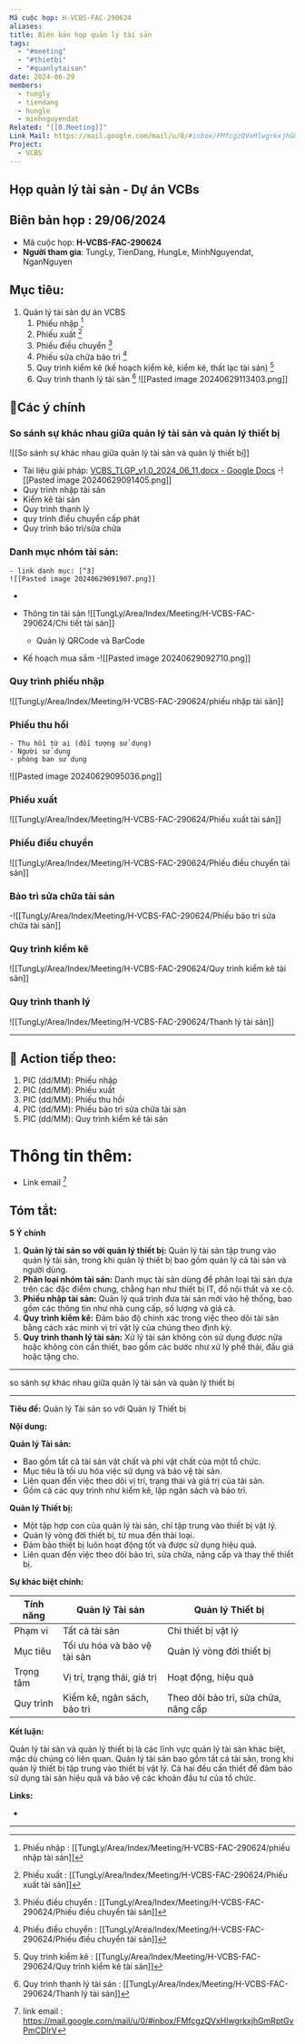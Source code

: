 ```yaml
---
Mã cuộc họp: H-VCBS-FAC-290624
aliases: 
title: Biên bản họp quản lý tài sản
tags:
  - "#meeting"
  - "#thietbi"
  - "#quanlytaisan"
date: 2024-06-29
members:
  - tungly
  - tiendang
  - hungle
  - minhnguyendat
Related: "[[0.Meeting]]"
Link Mail: https://mail.google.com/mail/u/0/#inbox/FMfcgzQVxHlwgrkxjhGmRptGvPmCDlrV
Project:
  - VCBS
---
```


## Họp quản lý tài sản - Dự án VCBs
## Biên bản họp : 29/06/2024
- Mã cuộc họp: **H-VCBS-FAC-290624**
- **Người tham gia**: TungLy, TienDang, HungLe, MinhNguyendat, NganNguyen

## Mục tiêu:
1. Quản lý tài sản dự án VCBS
	1. Phiếu nhập [^5]
	2. Phiếu xuất [^6]
	3. Phiếu điều chuyển [^7]
	4. Phiếu sửa chữa bảo trì [^7]
	5. Quy trình kiểm kê (kế hoạch kiểm kê, kiểm kê, thất lạc tài sản) [^8]
	6. Quy trình thanh lý tài sản [^10]
![[Pasted image 20240629113403.png]]
## 📝Các ý chính
### So sánh sự khác nhau giữa quản lý tài sản và quản lý thiết bị
![[So sánh sự khác nhau giữa quản lý tài sản và quản lý thiết bị]]

- Tài liệu giải pháp: [VCBS_TLGP_v1.0_2024_06_11.docx - Google Docs](https://docs.google.com/document/d/17UOe6aJuxNb8UgM6eKX5FbJBSwY_5hTy/edit#heading=h.r2r73f)
-![[Pasted image 20240629091405.png]]
- Quy trình nhập tài sản
- Kiểm kê tài sản
- Quy trình thanh lý
- quy trình điểu chuyển cấp phát
- Quy trình bảo trì/sửa chữa
### Danh mục nhóm tài sản:
	- link danh mục: [^3] 
	![[Pasted image 20240629091907.png]]
- 
- Thông tin tài sản 
	![[TungLy/Area/Index/Meeting/H-VCBS-FAC-290624/Chi tiết tài sản]]
	- Quản lý QRCode và BarCode

- Kế hoạch mua sắm 
-![[Pasted image 20240629092710.png]]
### Quy trình phiếu nhập 
![[TungLy/Area/Index/Meeting/H-VCBS-FAC-290624/phiếu nhập tài sản]]
### Phiếu thu hồi
	- Thu hồi từ ai (đối tượng sử dụng)
	- Người sử dụng
	- phòng ban sử dụng
![[Pasted image 20240629095036.png]]

### Phiếu xuất 
![[TungLy/Area/Index/Meeting/H-VCBS-FAC-290624/Phiếu xuất tài sản]]

### Phiếu điều chuyển 
![[TungLy/Area/Index/Meeting/H-VCBS-FAC-290624/Phiếu điều chuyển tài sản]]


### Bảo trì sửa chữa tài sản 
-![[TungLy/Area/Index/Meeting/H-VCBS-FAC-290624/Phiếu bảo trì sửa chữa tài sản]]
### Quy trình kiểm kê 
![[TungLy/Area/Index/Meeting/H-VCBS-FAC-290624/Quy trình kiểm kê tài sản]]

### Quy trình thanh lý
![[TungLy/Area/Index/Meeting/H-VCBS-FAC-290624/Thanh lý tài sản]]

---
## 📝 Action tiếp theo:
 1. PIC (dd/MM):  Phiếu nhập
 2. PIC (dd/MM):  Phiếu xuất
 3. PIC (dd/MM):  Phiếu thu hồi
 4. PIC (dd/MM):  Phiếu bảo trì sửa chữa tài sản
 5. PIC (dd/MM):  Quy trình kiểm kê tài sản


# Thông tin thêm:
- Link email [^2]

## Tóm tắt:
**5 Ý chính**

1. **Quản lý tài sản so với quản lý thiết bị:** Quản lý tài sản tập trung vào quản lý tài sản, trong khi quản lý thiết bị bao gồm quản lý cả tài sản và người dùng.
2. **Phân loại nhóm tài sản:** Danh mục tài sản dùng để phân loại tài sản dựa trên các đặc điểm chung, chẳng hạn như thiết bị IT, đồ nội thất và xe cộ.
3. **Phiếu nhập tài sản:** Quản lý quá trình đưa tài sản mới vào hệ thống, bao gồm các thông tin như nhà cung cấp, số lượng và giá cả.
4. **Quy trình kiểm kê:** Đảm bảo độ chính xác trong việc theo dõi tài sản bằng cách xác minh vị trí vật lý của chúng theo định kỳ.
5. **Quy trình thanh lý tài sản:** Xử lý tài sản không còn sử dụng được nữa hoặc không còn cần thiết, bao gồm các bước như xử lý phế thải, đấu giá hoặc tặng cho.

 --- 

so sánh sự khác nhau giữa quản lý tài sản và quản lý thiết bị

--- 
**Tiêu đề:** Quản lý Tài sản so với Quản lý Thiết bị

**Nội dung:**

**Quản lý Tài sản:**

* Bao gồm tất cả tài sản vật chất và phi vật chất của một tổ chức.
* Mục tiêu là tối ưu hóa việc sử dụng và bảo vệ tài sản.
* Liên quan đến việc theo dõi vị trí, trạng thái và giá trị của tài sản.
* Gồm cả các quy trình như kiểm kê, lập ngân sách và bảo trì.

**Quản lý Thiết bị:**

* Một tập hợp con của quản lý tài sản, chỉ tập trung vào thiết bị vật lý.
* Quản lý vòng đời thiết bị, từ mua đến thải loại.
* Đảm bảo thiết bị luôn hoạt động tốt và được sử dụng hiệu quả.
* Liên quan đến việc theo dõi bảo trì, sửa chữa, nâng cấp và thay thế thiết bị.

**Sự khác biệt chính:**

| Tính năng | Quản lý Tài sản | Quản lý Thiết bị |
|---|---|---|
| Phạm vi | Tất cả tài sản | Chỉ thiết bị vật lý |
| Mục tiêu | Tối ưu hóa và bảo vệ tài sản | Quản lý vòng đời thiết bị |
| Trọng tâm | Vị trí, trạng thái, giá trị | Hoạt động, hiệu quả |
| Quy trình | Kiểm kê, ngân sách, bảo trì | Theo dõi bảo trì, sửa chữa, nâng cấp |

**Kết luận:**

Quản lý tài sản và quản lý thiết bị là các lĩnh vực quản lý tài sản khác biệt, mặc dù chúng có liên quan. Quản lý tài sản bao gồm tất cả tài sản, trong khi quản lý thiết bị tập trung vào thiết bị vật lý. Cả hai đều cần thiết để đảm bảo sử dụng tài sản hiệu quả và bảo vệ các khoản đầu tư của tổ chức.

**Links:**

*

 --- 







[^1]: Tài liệu quản lý tài sản:  [VCBS_TLGP_v1.0_2024_06_24 - Google Docs](https://docs.google.com/document/d/1sgXsi7YEMdG5-dsEYxgzg1tgXDV4M3Y8KQDOnWlw3m8/edit)
[^2]: link email : https://mail.google.com/mail/u/0/#inbox/FMfcgzQVxHlwgrkxjhGmRptGvPmCDlrV
[^3]: link danh mục : [PhanLoaiTaiSan.xlsx - Google Sheets](https://docs.google.com/spreadsheets/d/1c8GQXilyprSSKloIkaU8gnOE8ESu_c5X/edit?gid=2131672#gid=2131672)
[^4]: Chi tiết tài sản : [[TungLy/Area/Index/Meeting/H-VCBS-FAC-290624/Chi tiết tài sản]]
[^5]: Phiếu nhập : [[TungLy/Area/Index/Meeting/H-VCBS-FAC-290624/phiếu nhập tài sản]]
[^6]: Phiếu xuất : [[TungLy/Area/Index/Meeting/H-VCBS-FAC-290624/Phiếu xuất tài sản]]
[^7]: Phiếu điều chuyển : [[TungLy/Area/Index/Meeting/H-VCBS-FAC-290624/Phiếu điều chuyển tài sản]]
[^7]: Phiếu bảo trì sửa chữa  : [[TungLy/Area/Index/Meeting/H-VCBS-FAC-290624/Phiếu bảo trì sửa chữa tài sản]]
[^8]: Quy trình kiểm kê   :  [[TungLy/Area/Index/Meeting/H-VCBS-FAC-290624/Quy trình kiểm kê tài sản]]
[^9]: GAP  list: 
[^10]: Quy trình thanh lý tài sản : [[TungLy/Area/Index/Meeting/H-VCBS-FAC-290624/Thanh lý tài sản]] 



